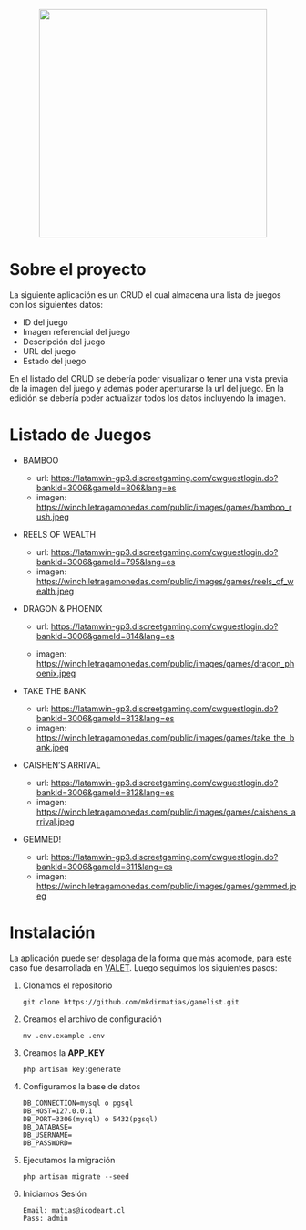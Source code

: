 <p align="center"><a href="https://laravel.com" target="_blank"><img src="https://raw.githubusercontent.com/laravel/art/master/logo-lockup/5%20SVG/2%20CMYK/1%20Full%20Color/laravel-logolockup-cmyk-red.svg" width="400"></a></p>


# Sobre el proyecto

La siguiente aplicación es un CRUD el cual almacena una lista de juegos con los siguientes datos:
- ID del juego
- Imagen referencial del juego
- Descripción del juego
- URL del juego
- Estado del juego

En el listado del CRUD se debería poder visualizar o tener una vista previa de la imagen del juego y además poder aperturarse la url del juego.
En la edición se debería poder actualizar todos los datos incluyendo la imagen.

# Listado de Juegos

- BAMBOO 
    - url: https://latamwin-gp3.discreetgaming.com/cwguestlogin.do?bankId=3006&gameId=806&lang=es
    - imagen: https://winchiletragamonedas.com/public/images/games/bamboo_rush.jpeg

- REELS OF WEALTH
    - url: https://latamwin-gp3.discreetgaming.com/cwguestlogin.do?bankId=3006&gameId=795&lang=es
    - imagen: https://winchiletragamonedas.com/public/images/games/reels_of_wealth.jpeg

- DRAGON & PHOENIX
    - url: https://latamwin-gp3.discreetgaming.com/cwguestlogin.do?bankId=3006&gameId=814&lang=es

    - imagen: https://winchiletragamonedas.com/public/images/games/dragon_phoenix.jpeg

- TAKE THE BANK
    - url: https://latamwin-gp3.discreetgaming.com/cwguestlogin.do?bankId=3006&gameId=813&lang=es 
    - imagen: https://winchiletragamonedas.com/public/images/games/take_the_bank.jpeg

- CAISHEN’S ARRIVAL
    - url: https://latamwin-gp3.discreetgaming.com/cwguestlogin.do?bankId=3006&gameId=812&lang=es
    - imagen: https://winchiletragamonedas.com/public/images/games/caishens_arrival.jpeg

- GEMMED!
    - url: https://latamwin-gp3.discreetgaming.com/cwguestlogin.do?bankId=3006&gameId=811&lang=es
    - imagen: https://winchiletragamonedas.com/public/images/games/gemmed.jpeg

# Instalación
La aplicación puede ser desplaga de la forma que más acomode, para este caso fue desarrollada en [VALET](https://laravel.com/docs/8.x/valet). Luego seguimos los siguientes pasos:

1.  Clonamos el repositorio

    ```
    git clone https://github.com/mkdirmatias/gamelist.git
    ```

2. Creamos el archivo de configuración
    ```
    mv .env.example .env
    ```

3. Creamos la **APP_KEY**
    ```
    php artisan key:generate
    ```

3. Configuramos la base de datos
    ```
    DB_CONNECTION=mysql o pgsql
    DB_HOST=127.0.0.1
    DB_PORT=3306(mysql) o 5432(pgsql)
    DB_DATABASE=
    DB_USERNAME=
    DB_PASSWORD=
    ```

4. Ejecutamos la migración
    ```
    php artisan migrate --seed
    ```

5. Iniciamos Sesión
    ```
    Email: matias@icodeart.cl
    Pass: admin
    ```